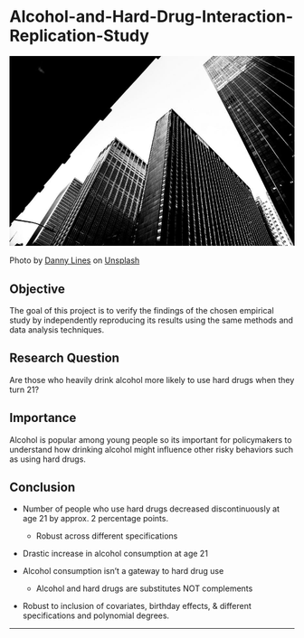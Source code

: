 # Alcohol-and-Hard-Drug-Interaction-Replication-Study

![Company Logo](https://github.com/BreeMad/Customer-Sales-and-Profitability-Analysis/blob/main/buildings.jpg)

Photo by <a href="https://unsplash.com/@dannylines?utm_content=creditCopyText&utm_medium=referral&utm_source=unsplash">Danny Lines</a> on <a href="https://unsplash.com/photos/man-drinking-beer-from-can-EXSL4e9aAgI?utm_content=creditCopyText&utm_medium=referral&utm_source=unsplash">Unsplash</a>

## Objective
The goal of this project is to verify the findings of the chosen empirical study by independently reproducing its results using the same methods and data analysis techniques.

## Research Question
Are those who heavily drink alcohol more likely to use hard drugs when they turn 21?

## Importance
Alcohol is popular among young people so its important for policymakers to understand how drinking alcohol might influence other risky behaviors such as using hard drugs.

## Conclusion
+ Number of people who use hard drugs decreased discontinuously at age 21 by approx. 2 percentage points.
  + Robust across different specifications
  
+ Drastic increase in alcohol consumption at age 21

+ Alcohol consumption isn’t a gateway to hard drug use
  + Alcohol and hard drugs are substitutes NOT complements

+ Robust to inclusion of covariates, birthday effects, & different specifications and polynomial degrees.

---
